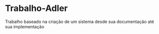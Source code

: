 # Trabalho-Adler

Trabalho baseado na criação de um sistema desde sua documentação até sua implementação
